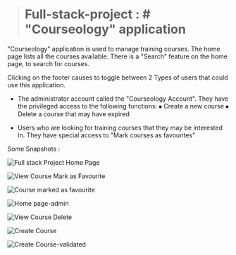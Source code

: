 > # Full-stack-project : # "Courseology" application 

"Courseology" application is used to manage training courses. The home page lists all the courses available. There is a "Search" feature on the home page, to search for courses.

 Clicking on the footer causes to toggle between 2 Types of users that could use this application. 
- The administrator account called the "Courseology Account". They have the privileged access to the following functions:
      ⦁	Create a new course 
      ⦁	Delete a course that may have expired

- Users who are looking for training courses that they may be interested in. They have special access to "Mark courses as favourites"

Some Snapshots :

![Full stack Project Home Page](https://user-images.githubusercontent.com/102464820/175567144-f37d2a6b-ff11-42b2-becc-d0a9ec339395.png)

![View Course   Mark as Favourite](https://user-images.githubusercontent.com/102464820/175567588-4584c25e-34c9-4541-be1f-e6cb55e50f44.png)

![Course marked as favourite](https://user-images.githubusercontent.com/102464820/175567175-3f773185-49a3-4ec7-b51f-900f2c3a6d96.png)

![Home page-admin](https://user-images.githubusercontent.com/102464820/175567128-0643329b-b84a-4906-9539-65fad76fc974.png)

![View Course   Delete](https://user-images.githubusercontent.com/102464820/175567790-4ad8926b-058e-40b1-ab45-9fd3bfdf1bba.png)

![Create Course](https://user-images.githubusercontent.com/102464820/175567965-9b3318f8-60f7-4fe6-b508-146d32b89a3a.png)

![Create Course-validated](https://user-images.githubusercontent.com/102464820/175567987-07148302-3a81-4ee0-afe0-2a2b3ee268eb.png)
